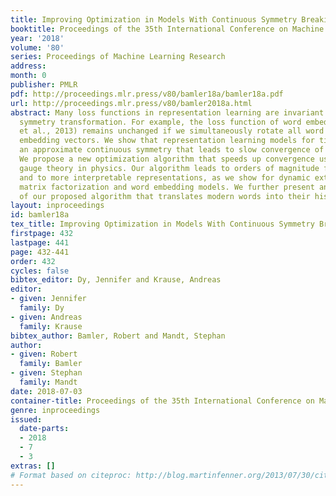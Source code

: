 ```yaml
---
title: Improving Optimization in Models With Continuous Symmetry Breaking
booktitle: Proceedings of the 35th International Conference on Machine Learning
year: '2018'
volume: '80'
series: Proceedings of Machine Learning Research
address: 
month: 0
publisher: PMLR
pdf: http://proceedings.mlr.press/v80/bamler18a/bamler18a.pdf
url: http://proceedings.mlr.press/v80/bamler2018a.html
abstract: Many loss functions in representation learning are invariant under a continuous
  symmetry transformation. For example, the loss function of word embeddings (Mikolov
  et al., 2013) remains unchanged if we simultaneously rotate all word and context
  embedding vectors. We show that representation learning models for time series possess
  an approximate continuous symmetry that leads to slow convergence of gradient descent.
  We propose a new optimization algorithm that speeds up convergence using ideas from
  gauge theory in physics. Our algorithm leads to orders of magnitude faster convergence
  and to more interpretable representations, as we show for dynamic extensions of
  matrix factorization and word embedding models. We further present an example application
  of our proposed algorithm that translates modern words into their historic equivalents.
layout: inproceedings
id: bamler18a
tex_title: Improving Optimization in Models With Continuous Symmetry Breaking
firstpage: 432
lastpage: 441
page: 432-441
order: 432
cycles: false
bibtex_editor: Dy, Jennifer and Krause, Andreas
editor:
- given: Jennifer
  family: Dy
- given: Andreas
  family: Krause
bibtex_author: Bamler, Robert and Mandt, Stephan
author:
- given: Robert
  family: Bamler
- given: Stephan
  family: Mandt
date: 2018-07-03
container-title: Proceedings of the 35th International Conference on Machine Learning
genre: inproceedings
issued:
  date-parts:
  - 2018
  - 7
  - 3
extras: []
# Format based on citeproc: http://blog.martinfenner.org/2013/07/30/citeproc-yaml-for-bibliographies/
---
```

